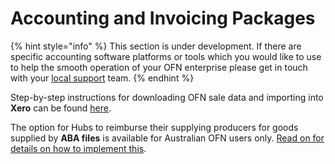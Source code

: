 # Accounting and Invoicing Packages

{% hint style="info" %}
This section is under development. If there are specific accounting software platforms or tools which you would like to use to help the smooth operation of your OFN enterprise please get in touch with your [local support](../../local-ofn-organizations-and-contacts.md) team.
{% endhint %}

Step-by-step instructions for downloading OFN sale data and importing into **Xero** can be found [here](../../basic-features/reports.md#xero-invoices).

The option for Hubs to reimburse their supplying producers for goods supplied by **ABA files** is available for Australian OFN users only. [Read on for details on how to implement this](paying-suppliers.md).



